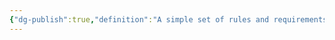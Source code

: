 ```yaml
---
{"dg-publish":true,"definition":"A simple set of rules and requirements that dictate how version numbers are assigned and incremented.","tags":["concept/SRE"],"url":"https://semver.org/","creation_date":"2024-05-02 17:50","permalink":"/concepts/semantic-versioning/","dgPassFrontmatter":true}
---
```



